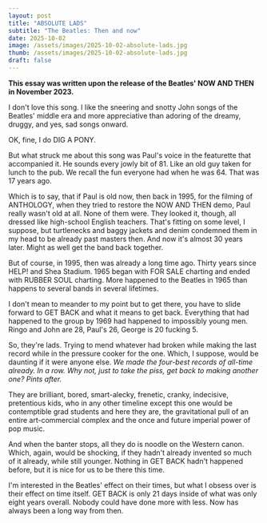 ```yaml
---
layout: post
title: "ABSOLUTE LADS"
subtitle: "The Beatles: Then and now"
date: 2025-10-02
image: /assets/images/2025-10-02-absolute-lads.jpg
thumb: /assets/images/2025-10-02-absolute-lads.jpg
draft: false
---
```


**This essay was written upon the release of the Beatles' NOW AND THEN in November 2023.**

I don't love this song. I like the sneering and snotty John songs of the Beatles' middle era and more appreciative than adoring of the dreamy, druggy, and yes, sad songs onward. 

OK, fine, I do DIG A PONY.

But what struck me about this song was Paul's voice in the featurette that accompanied it. He sounds every jowly bit of 81. Like an old guy taken for lunch to the pub. We recall the fun everyone had when he was 64. That was 17 years ago. 

Which is to say, that if Paul is old now, then back in 1995, for the filming of ANTHOLOGY, when they tried to restore the NOW AND THEN demo, Paul really wasn't old at all. None of them were. They looked it, though, all dressed like high-school English teachers. That's fitting on some level, I suppose, but turtlenecks and baggy jackets and denim condemned them in my head to be already past masters then. And now it's almost 30 years later. Might as well get the band back together.

But of course, in 1995, then was already a long time ago. Thirty years since HELP! and Shea Stadium. 1965 began with FOR SALE charting and ended with RUBBER SOUL charting. More happened to the Beatles in 1965 than happens to several bands in several lifetimes. 

I don't mean to meander to my point but to get there, you have to slide forward to GET BACK and what it means to get back. Everything that had happened to the group by 1969 had happened to impossibly young men. Ringo and John are 28, Paul's 26, George is 20 fucking 5. 

So, they're lads. Trying to mend whatever had broken while making the last record while in the pressure cooker for the one. Which, I suppose, would be daunting if it were anyone else. *We made the four-best records of all-time already. In a row. Why not, just to take the piss, get back to making another one? Pints after.*

They are brilliant, bored, smart-alecky, frenetic, cranky, indecisive, pretentious kids, who in any other timeline except this one would be contemptible grad students and here they are, the gravitational pull of an entire art-commercial complex and the once and future imperial power of pop music.

And when the banter stops, all they do is noodle on the Western canon. Which, again, would be shocking, if they hadn't already invented so much of it already, while still younger. Nothing in GET BACK hadn't happened before, but it is nice for us to be there this time.

I'm interested in the Beatles' effect on their times, but what I obsess over is their effect on time itself. GET BACK is only 21 days inside of what was only eight years overall. Nobody could have done more with less. Now has always been a long way from then.